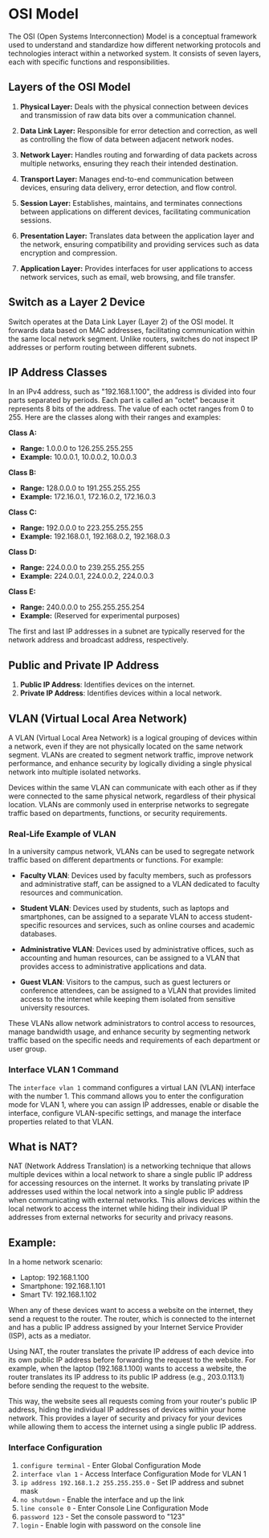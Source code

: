 # OSI Model

The OSI (Open Systems Interconnection) Model is a conceptual framework used to understand and standardize how different networking protocols and technologies interact within a networked system. It consists of seven layers, each with specific functions and responsibilities.

## Layers of the OSI Model

1. **Physical Layer:** Deals with the physical connection between devices and transmission of raw data bits over a communication channel.

2. **Data Link Layer:** Responsible for error detection and correction, as well as controlling the flow of data between adjacent network nodes.

3. **Network Layer:** Handles routing and forwarding of data packets across multiple networks, ensuring they reach their intended destination.

4. **Transport Layer:** Manages end-to-end communication between devices, ensuring data delivery, error detection, and flow control.

5. **Session Layer:** Establishes, maintains, and terminates connections between applications on different devices, facilitating communication sessions.

6. **Presentation Layer:** Translates data between the application layer and the network, ensuring compatibility and providing services such as data encryption and compression.

7. **Application Layer:** Provides interfaces for user applications to access network services, such as email, web browsing, and file transfer.

## Switch as a Layer 2 Device

Switch operates at the Data Link Layer (Layer 2) of the OSI model. It forwards data based on MAC addresses, facilitating communication within the same local network segment. Unlike routers, switches do not inspect IP addresses or perform routing between different subnets.


## IP Address Classes
In an IPv4 address, such as "192.168.1.100", the address is divided into four parts separated by periods. Each part is called an "octet" because it represents 8 bits of the address. The value of each octet ranges from 0 to 255. Here are the classes along with their ranges and examples:

**Class A:**
- **Range:** 1.0.0.0 to 126.255.255.255
- **Example:** 10.0.0.1, 10.0.0.2, 10.0.0.3

**Class B:**
- **Range:** 128.0.0.0 to 191.255.255.255
- **Example:** 172.16.0.1, 172.16.0.2, 172.16.0.3

**Class C:**
- **Range:** 192.0.0.0 to 223.255.255.255
- **Example:** 192.168.0.1, 192.168.0.2, 192.168.0.3

**Class D:**
- **Range:** 224.0.0.0 to 239.255.255.255
- **Example:** 224.0.0.1, 224.0.0.2, 224.0.0.3

 **Class E:**
  - **Range:** 240.0.0.0 to 255.255.255.254
  - **Example:** (Reserved for experimental purposes)

The first and last IP addresses in a subnet are typically reserved for the network address and broadcast address, respectively.

## Public and Private IP Address
1. **Public IP Address**: Identifies devices on the internet.
2. **Private IP Address**: Identifies devices within a local network.

## VLAN (Virtual Local Area Network)

A VLAN (Virtual Local Area Network) is a logical grouping of devices within a network, even if they are not physically located on the same network segment. VLANs are created to segment network traffic, improve network performance, and enhance security by logically dividing a single physical network into multiple isolated networks.

Devices within the same VLAN can communicate with each other as if they were connected to the same physical network, regardless of their physical location. VLANs are commonly used in enterprise networks to segregate traffic based on departments, functions, or security requirements.

### Real-Life Example of VLAN

In a university campus network, VLANs can be used to segregate network traffic based on different departments or functions. For example:

- **Faculty VLAN**: Devices used by faculty members, such as professors and administrative staff, can be assigned to a VLAN dedicated to faculty resources and communication.

- **Student VLAN**: Devices used by students, such as laptops and smartphones, can be assigned to a separate VLAN to access student-specific resources and services, such as online courses and academic databases.

- **Administrative VLAN**: Devices used by administrative offices, such as accounting and human resources, can be assigned to a VLAN that provides access to administrative applications and data.

- **Guest VLAN**: Visitors to the campus, such as guest lecturers or conference attendees, can be assigned to a VLAN that provides limited access to the internet while keeping them isolated from sensitive university resources.

These VLANs allow network administrators to control access to resources, manage bandwidth usage, and enhance security by segmenting network traffic based on the specific needs and requirements of each department or user group.

### Interface VLAN 1 Command

The `interface vlan 1` command configures a virtual LAN (VLAN) interface with the number 1. This command allows you to enter the configuration mode for VLAN 1, where you can assign IP addresses, enable or disable the interface, configure VLAN-specific settings, and manage the interface properties related to that VLAN.


## What is NAT?

NAT (Network Address Translation) is a networking technique that allows multiple devices within a local network to share a single public IP address for accessing resources on the internet. It works by translating private IP addresses used within the local network into a single public IP address when communicating with external networks. This allows devices within the local network to access the internet while hiding their individual IP addresses from external networks for security and privacy reasons.

## Example:

In a home network scenario:

- Laptop: 192.168.1.100
- Smartphone: 192.168.1.101
- Smart TV: 192.168.1.102

When any of these devices want to access a website on the internet, they send a request to the router. The router, which is connected to the internet and has a public IP address assigned by your Internet Service Provider (ISP), acts as a mediator.

Using NAT, the router translates the private IP address of each device into its own public IP address before forwarding the request to the website. For example, when the laptop (192.168.1.100) wants to access a website, the router translates its IP address to its public IP address (e.g., 203.0.113.1) before sending the request to the website.

This way, the website sees all requests coming from your router's public IP address, hiding the individual IP addresses of devices within your home network. This provides a layer of security and privacy for your devices while allowing them to access the internet using a single public IP address.

### Interface Configuration

1. `configure terminal` - Enter Global Configuration Mode
2. `interface vlan 1` - Access Interface Configuration Mode for VLAN 1
3. `ip address 192.168.1.2 255.255.255.0` - Set IP address and subnet mask
4. `no shutdown` - Enable the interface and up the link
5. `line console 0` - Enter Console Line Configuration Mode
6. `password 123` - Set the console password to "123"
7. `login` - Enable login with password on the console line
